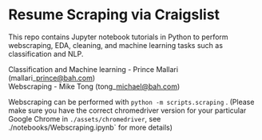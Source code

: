 # Resume Scraping via Craigslist

This repo contains Jupyter notebook tutorials in Python to perform webscraping, EDA, cleaning, and machine learning tasks such as classification and NLP.

Classification and Machine learning - Prince Mallari (mallari\_prince@bah.com)  
Webscraping - Mike Tong (tong\_michael@bah.com)

Webscraping can be performed with `python -m scripts.scraping` . (Please make sure you have the correct chromedriver version for your particular Google Chrome in `./assets/chromedriver`, see ./notebooks/Webscraping.ipynb` for more details)
